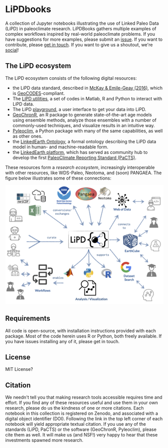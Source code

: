 # LiPDbooks

A collection of Jupyter notebooks illustrating the use of Linked Paleo Data (LiPD) in paleoclimate research. LiPDBooks gathers multiple examples of complex workflows inspired by real-world paleoclimate problems. If you have suggestions for more examples, please submit an [issue](https://github.com/LinkedEarth/LiPDbooks/issues). If you want to contribute, please [get in touch](mailto:linkedearth@gmail.com). If you want to give us a shoutout, we're [social](https://twitter.com/Linked_Earth)!


## The LiPD ecosystem

The LiPD ecosystem consists of the following digital resources:
- the LiPD data standard, described in [McKay & Emile-Geay (2016)](https://doi.org/10.5194/cp-12-1093-2016), which is [GeoCODES](https://www.earthcube.org/geocodes)-compliant. 
- The [LiPD utilities](https://nickmckay.github.io/LiPD-utilities/), a set of codes in Matlab, R and Python to interact with LiPD data.
- The LiPD [playground](http://lipd.net/playground), a user interface to get your data into LiPD.
- [GeoChronR](https://nickmckay.github.io/GeoChronR/), an R package to generate state-of-the-art age models using ensemble methods, analyze those ensembles with a number of commonly-used techniques, and visualize results in an intuitive way. 
- [Pyleoclim](https://github.com/LinkedEarth/Pyleoclim_util/), a Python package with many of the same capabilities, as well as other ones. 
- the [LinkedEarth Ontology](http://linked.earth/ontology/), a formal ontology describing the LiPD data model in human- and machine-readable form. 
- the [LinkedEarth platform](http://wiki.linked.earth), which has served as community hub to develop the first [PaleoClimate Reporting Standard (PaCTS)](https://doi.org/10.1029/2019PA003632).

These resources form a *research ecosystem*, increasingly interoperable with other resources, like WDS-Paleo, Neotoma, and (soon) PANGAEA. The figure below illustrates some of these connections:

![LiPD ecosystem](LiPD_ecosystem_v4.png)


## Requirements

All code is open-source, with installation instructions provided with each package. Most of the code herein uses R or Python, both freely available. If you have issues installing any of it, please get in touch. 

## License

MIT License?

## Citation
We needn't tell you that making research tools accessible requires time and effort. If you find any of these resources useful and use them in your own research, please do us the kindness of one or more citations. Each notebook in this collection is registered on Zenodo, and associated with a digital object identifier (DOI). Following the link in the top left corner of each notebook will yield appropriate textual citation. If you use any of the standards (LiPD, PaCTS) or the software (GeoChronR, Pyleoclim), please cite them as well. It will make  us (and NSF!) very happy to hear that these investments spawned more research. 
